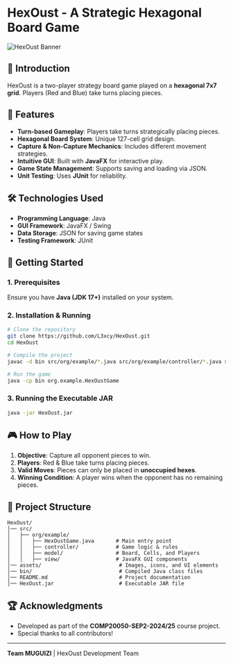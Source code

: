 # HexOust - A Strategic Hexagonal Board Game

![HexOust Banner](https://your-image-url.com/banner.png)

## 🎯 Introduction
HexOust is a two-player strategy board game played on a **hexagonal 7x7 grid**. Players (Red and Blue) take turns placing pieces.

## 📜 Features
- **Turn-based Gameplay**: Players take turns strategically placing pieces.
- **Hexagonal Board System**: Unique 127-cell grid design.
- **Capture & Non-Capture Mechanics**: Includes different movement strategies.
- **Intuitive GUI**: Built with **JavaFX** for interactive play.
- **Game State Management**: Supports saving and loading via JSON.
- **Unit Testing**: Uses **JUnit** for reliability.

## 🛠️ Technologies Used
- **Programming Language**: Java
- **GUI Framework**: JavaFX / Swing
- **Data Storage**: JSON for saving game states
- **Testing Framework**: JUnit

## 🚀 Getting Started
### **1. Prerequisites**
Ensure you have **Java (JDK 17+)** installed on your system.

### **2. Installation & Running**
```sh
# Clone the repository
git clone https://github.com/L3xcy/HexOust.git
cd HexOust

# Compile the project
javac -d bin src/org/example/*.java src/org/example/controller/*.java src/org/example/model/*.java src/org/example/view/*.java

# Run the game
java -cp bin org.example.HexOustGame
```

### **3. Running the Executable JAR**
```sh
java -jar HexOust.jar
```

## 🎮 How to Play
1. **Objective**: Capture all opponent pieces to win.
2. **Players**: Red & Blue take turns placing pieces.
3. **Valid Moves**: Pieces can only be placed in **unoccupied hexes**.
4. **Winning Condition**: A player wins when the opponent has no remaining pieces.

## 📌 Project Structure
```
HexOust/
│── src/
│   ├── org/example/
│   │   ├── HexOustGame.java       # Main entry point
│   │   ├── controller/            # Game logic & rules
│   │   ├── model/                 # Board, Cells, and Players
│   │   ├── view/                  # JavaFX GUI components
│── assets/                         # Images, icons, and UI elements
│── bin/                            # Compiled Java class files
│── README.md                       # Project documentation
│── HexOust.jar                     # Executable JAR file
```

## 🏆 Acknowledgments
- Developed as part of the **COMP20050-SEP2-2024/25** course project.
- Special thanks to all contributors!

---
**Team MUGUIZI** | HexOust Development Team
